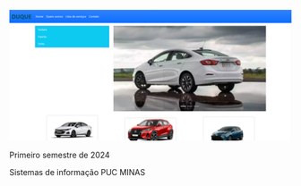 ![Thumbnail do Repositório](assets/Carros.png)


Primeiro semestre de 2024

Sistemas de informação PUC MINAS 